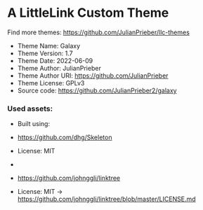 # A LittleLink Custom Theme
Find more themes: https://github.com/JulianPrieber/llc-themes
                                                                                                                                                                         
*	Theme Name: Galaxy
*	Theme Version: 1.7
*	Theme Date: 2022-06-09
*	Theme Author: JulianPrieber
*	Theme Author URI: https://github.com/JulianPrieber
*	Theme License: GPLv3
*	Source code: https://github.com/JulianPrieber2/galaxy


### Used assets:
* Built using:
* https://github.com/dhg/Skeleton
* License: MIT

*
* https://github.com/johnggli/linktree
* License: MIT -> https://github.com/johnggli/linktree/blob/master/LICENSE.md
